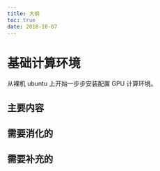 ```yaml
---
title: 大纲
toc: true
date: 2018-10-07
---
```

# 基础计算环境

从裸机 ubuntu 上开始一步步安装配置 GPU 计算环境。


## 主要内容


## 需要消化的



## 需要补充的

